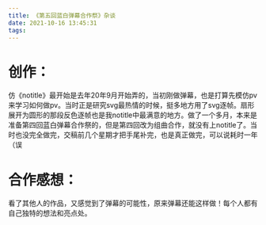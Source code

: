 ```yaml
---
title: 《第五回蓝白弹幕合作祭》杂谈
date: 2021-10-16 13:45:31
tags:
---
```

# 创作：

仿《notitle》最开始是去年20年9月开始弄的，当初刚做弹幕，也是打算先模仿pv来学习如何做pv。当时正是研究svg最热情的时候，挺多地方用了svg逐帧。扇形展开为圆形的那段反色逐帧也是我notitle中最满意的地方。做了一个多月，本来是准备第四回蓝白弹幕合作祭的，但是第四回改为组曲合作，就没有上notitle了。当时也没完全做完，交稿前几个星期才把手尾补完，也是真正做完，可以说耗时一年（误


# 合作感想：
看了其他人的作品，又感觉到了弹幕的可能性，原来弹幕还能这样做！每个人都有自己独特的想法和亮点处。
 